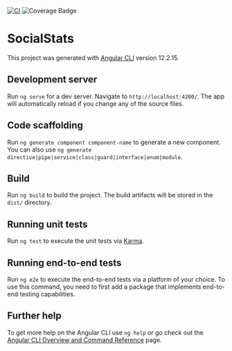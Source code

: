 [![CI](https://github.com/tifenn-guillas/social-stats/actions/workflows/main.yml/badge.svg)](https://github.com/tifenn-guillas/social-stats/actions/workflows/main.yml)
![Coverage Badge](https://img.shields.io/endpoint?url=https://gist.github.com/tifenn-guillas/d2e023e4050ea2ad7c5b1506998de8b6/raw/social-stats.json)

# SocialStats

This project was generated with [Angular CLI](https://github.com/angular/angular-cli) version 12.2.15.

## Development server

Run `ng serve` for a dev server. Navigate to `http://localhost:4200/`. The app will automatically reload if you change any of the source files.

## Code scaffolding

Run `ng generate component component-name` to generate a new component. You can also use `ng generate directive|pipe|service|class|guard|interface|enum|module`.

## Build

Run `ng build` to build the project. The build artifacts will be stored in the `dist/` directory.

## Running unit tests

Run `ng test` to execute the unit tests via [Karma](https://karma-runner.github.io).

## Running end-to-end tests

Run `ng e2e` to execute the end-to-end tests via a platform of your choice. To use this command, you need to first add a package that implements end-to-end testing capabilities.

## Further help

To get more help on the Angular CLI use `ng help` or go check out the [Angular CLI Overview and Command Reference](https://angular.io/cli) page.
